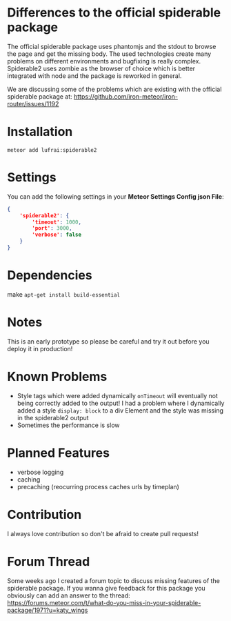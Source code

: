 # Differences to the official spiderable package
The official spiderable package uses phantomjs and the stdout to browse the page and get the missing body. The used technologies create many problems on different environments and bugfixing is really complex. Spiderable2 uses zombie as the browser of choice which is better integrated with node and the package is reworked in general.

We are discussing some of the problems which are existing with the official spiderable package at:
https://github.com/iron-meteor/iron-router/issues/1192

# Installation
`meteor add lufrai:spiderable2`

# Settings
You can add the following settings in your **Meteor Settings Config json File**:
```json
{
	'spiderable2': {
		'timeout': 1000,
		'port': 3000,
		'verbose': false
	}
}
```

# Dependencies
make `apt-get install build-essential`

# Notes
This is an early prototype so please be careful and try it out before you deploy it in production!

# Known Problems
- Style tags which were added dynamically `onTimeout` will eventually not being correctly added to the output! I had a problem where I dynamically added a style `display: block` to a div Element and the style was missing in the spiderable2 output
- Sometimes the performance is slow

# Planned Features
- verbose logging
- caching
- precaching (reocurring process caches urls by timeplan)

# Contribution
I always love contribution so don't be afraid to create pull requests!

# Forum Thread
Some weeks ago I created a forum topic to discuss missing features of the spiderable package. If you wanna give feedback for this package you obviously can add an answer to the thread:
https://forums.meteor.com/t/what-do-you-miss-in-your-spiderable-package/1971?u=katy_wings
